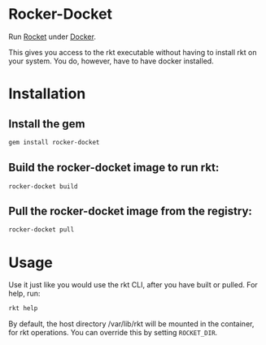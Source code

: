 # Rocker-Docket

Run [Rocket](https://github.com/coreos/rocket) under [Docker](https://github.com/docker/docker).

This gives you access to the rkt executable without having to install rkt on your system.
You do, however, have to have docker installed.

# Installation

## Install the gem
```bash
gem install rocker-docket
```

## Build the rocker-docket image to run rkt:
```
rocker-docket build
```

## Pull the rocker-docket image from the registry:
```bash
rocker-docket pull
```

# Usage
Use it just like you would use the rkt CLI, after you have built or pulled. For help, run:
```bash
rkt help
```

By default, the host directory /var/lib/rkt will be mounted in the container, for rkt 
operations. You can override this by setting ```ROCKET_DIR```. 
